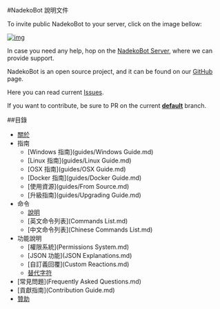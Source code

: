 #NadekoBot 說明文件

To invite public NadekoBot to your server, click on the image bellow:

[![img][img]](https://discordapp.com/oauth2/authorize?client_id=170254782546575360&scope=bot&permissions=66186303)

In case you need any help, hop on the [NadekoBot Server][NadekoBot Server], where we can provide support.

NadekoBot is an open source project, and it can be found on our [GitHub][GitHub] page.

Here you can read current [Issues][Issues].

If you want to contribute, be sure to PR on the current **[default][repo]** branch.

##目錄
- [關於](about.md)
- 指南
	- [Windows 指南](guides/Windows Guide.md)
	- [Linux 指南](guides/Linux Guide.md)
	- [OSX 指南](guides/OSX Guide.md)
	- [Docker 指南](guides/Docker Guide.md)
	- [使用資源](guides/From Source.md)
	- [升級指南](guides/Upgrading Guide.md)
- 命令
	- [說明](Readme.md)
	- [英文命令列表](Commands List.md)
	- [中文命令列表](Chinese Commands List.md)
- 功能說明
	- [權限系統](Permissions System.md)
	- [JSON 功能](JSON Explanations.md)
	- [自訂義回覆](Custom Reactions.md)
	- [替代字符](Placeholders.md)
- [常見問題](Frequently Asked Questions.md)
- [貢獻指南](Contribution Guide.md)
- [贊助](Donate.md)

[img]: https://cdn.discordapp.com/attachments/202743183774318593/210580315381563392/discord.png
[NadekoBot Server]: https://discord.gg/nadekobot
[GitHub]: https://github.com/Kwoth/NadekoBot
[Issues]: https://github.com/Kwoth/NadekoBot/issues
[repo]: https://github.com/Kwoth/NadekoBot
